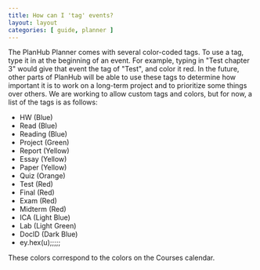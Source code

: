 ```yaml
---
title: How can I 'tag' events?
layout: layout
categories: [ guide, planner ]
---
```


The PlanHub Planner comes with several color-coded tags. To use a tag, type it in at the beginning of an event. For example, typing in "Test chapter 3" would give that event the tag of "Test", and color it red. In the future, other parts of PlanHub will be able to use these tags to determine how important it is to work on a long-term project and to prioritize some things over others. We are working to allow custom tags and colors, but for now, a list of the tags is as follows:

* HW (Blue)
* Read (Blue)
* Reading (Blue)
* Project (Green)
* Report (Yellow)
* Essay (Yellow)
* Paper (Yellow)
* Quiz (Orange)
* Test (Red)
* Final (Red)
* Exam (Red)
* Midterm (Red)
* ICA (Light Blue)
* Lab (Light Green)
* DocID (Dark Blue)<span style="color: rgba(255,255,255,0)">
* ey.hex(u);;;;;</span>

These colors correspond to the colors on the Courses calendar.
